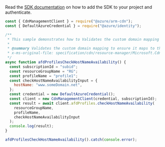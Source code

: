 Read the [SDK documentation](https://github.com/Azure/azure-sdk-for-js/blob/%40azure%2Farm-cdn_7.0.1/sdk/cdn/arm-cdn/README.md) on how to add the SDK to your project and authenticate.

```javascript
const { CdnManagementClient } = require("@azure/arm-cdn");
const { DefaultAzureCredential } = require("@azure/identity");

/**
 * This sample demonstrates how to Validates the custom domain mapping to ensure it maps to the correct CDN endpoint in DNS.
 *
 * @summary Validates the custom domain mapping to ensure it maps to the correct CDN endpoint in DNS.
 * x-ms-original-file: specification/cdn/resource-manager/Microsoft.Cdn/stable/2021-06-01/examples/AFDProfiles_CheckHostNameAvailability.json
 */
async function afdProfilesCheckHostNameAvailability() {
  const subscriptionId = "subid";
  const resourceGroupName = "RG";
  const profileName = "profile1";
  const checkHostNameAvailabilityInput = {
    hostName: "www.someDomain.net",
  };
  const credential = new DefaultAzureCredential();
  const client = new CdnManagementClient(credential, subscriptionId);
  const result = await client.afdProfiles.checkHostNameAvailability(
    resourceGroupName,
    profileName,
    checkHostNameAvailabilityInput
  );
  console.log(result);
}

afdProfilesCheckHostNameAvailability().catch(console.error);
```
